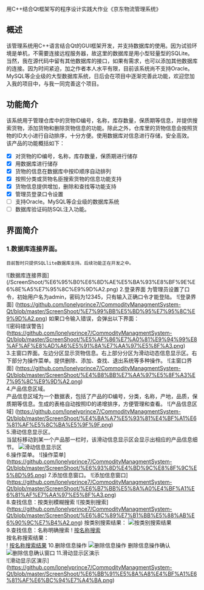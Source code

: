 用C++结合Qt框架写的程序设计实践大作业《京东物流管理系统》  
## 概述  
该管理系统用C++语言结合Qt的GUI框架开发，并支持数据库的使用。因为试验环境是单机，不需要连接远程服务器，故这里的数据库是用小型轻量型的SQLite。当然，我在源代码中留有其他数据库的接口，如果有需求，也可以添加其他数据库的连接。因为时间紧迫，加之作者本人水平有限，目前该系统尚不支持Oracle。MySQL等企业级的大型数据库系统，日后会在项目中逐渐完善此功能，欢迎您加入我的项目中，与我一同完善这个项目。  
## 功能简介  
该系统用于管理仓库中的货物ID编号，名称，库存数量，保质期等信息，并提供搜索货物，添加货物和删除货物信息的功能。除此之外，仓库里的货物信息会按照货物的ID大小进行自动排序，十分方便。使用数据库对信息进行存储，安全高效。
该产品的功能概括如下：
- [x] 对货物的ID编号，名称，库存数量，保质期进行储存  
- [x] 用数据库进行储存
- [x] 货物的信息在数据库中按ID顺序自动排列 
- [x] 按照分类或货物名臣搜索货物的信息功能支持 
- [x] 货物信息提供增加，删除和查找等功能支持 
- [x] 管理员登录口令设置
- [ ] 支持Oracle。MySQL等企业级的数据库系统
- [ ] 数据库验证码防SQL注入功能。
## 界面简介 
### 1.数据库连接界面。
    目前暂时只提供SQLlite数据库支持。后续功能正在开发之中。
 ![数据库连接界面] (/ScreenShoot/%E6%95%B0%E6%8D%AE%E5%BA%93%E8%BF%9E%E6%8E%A5%E7%95%8C%E9%9D%A2.png)
2.登录界面
为管理员设置了口令，初始用户名为admin，密码为12345，只有输入正确口令才能登陆。
![登录界面] (https://github.com/lonelyprince7/CommodityManagmentSystem-Qt/blob/master/ScreenShoot/%E7%99%BB%E5%BD%95%E7%95%8C%E9%9D%A2.png)
如果口令输入错误，会弹出以下界面：  
![密码错误警告] (https://github.com/lonelyprince7/CommodityManagmentSystem-Qt/blob/master/ScreenShoot/%E5%AF%86%E7%A0%81%E9%94%99%E8%AF%AF%E8%AD%A6%E5%91%8A%E7%AA%97%E5%8F%A3.png)  
3.主窗口界面。左边分区显示货物信息。右上部分分区为滑动动态信息显示区。右下部分为操作菜单。提供删除、添加、查找、退出系统等多种操作。
![主窗口界面] (https://github.com/lonelyprince7/CommodityManagmentSystem-Qt/blob/master/ScreenShoot/%E4%B8%BB%E7%AA%97%E5%8F%A3%E7%95%8C%E9%9D%A2.png)  
4.产品信息区域。  
产品信息区域为一个数据表，包括了产品的ID编号，分类，名称，产地，品质，保质期等信息。生成的表格自动按照ID的递增排序，方便管理和查看。
![产品信息区域] (https://github.com/lonelyprince7/CommodityManagmentSystem-Qt/blob/master/ScreenShoot/%E4%BA%A7%E5%93%81%E4%BF%A1%E6%81%AF%E5%8C%BA%E5%9F%9F.png)  
5.滑动信息显示区。  
当鼠标移动到某一个产品那一栏时，该滑动信息显示区会显示出相应的产品信息细节。
![滑动信息显示区](https://github.com/lonelyprince7/CommodityManagmentSystem-Qt/blob/master/ScreenShoot/%E4%BA%A7%E5%93%81%E7%BB%86%E8%8A%82%E5%8C%BA%E5%9F%9F%EF%BC%88%E5%8A%A8%E6%80%81%EF%BC%89.png)  
6.操作菜单。
![操作菜单] (https://github.com/lonelyprince7/CommodityManagmentSystem-Qt/blob/master/ScreenShoot/%E6%93%8D%E4%BD%9C%E8%8F%9C%E5%8D%95.png)
7.添加信息窗口。
![添加信息窗口] (https://github.com/lonelyprince7/CommodityManagmentSystem-Qt/blob/master/ScreenShoot/%E6%B7%BB%E5%8A%A0%E4%BF%A1%E6%81%AF%E7%AA%97%E5%8F%A3.png)  
8.查找信息：按类别模糊搜索
![按类别搜索] (https://github.com/lonelyprince7/CommodityManagmentSystem-Qt/blob/master/ScreenShoot/%E6%8C%89%E7%B1%BB%E5%88%AB%E6%90%9C%E7%B4%A2.png)
按类别搜索结果：
![按类别搜索结果](https://github.com/lonelyprince7/CommodityManagmentSystem-Qt/blob/master/ScreenShoot/%E6%8C%89%E7%B1%BB%E5%88%AB%E6%90%9C%E7%B4%A2%E7%BB%93%E6%9E%9C.png)  
9.查找信息：名称明确搜索
! [按名称搜索](https://github.com/lonelyprince7/CommodityManagmentSystem-Qt/blob/master/ScreenShoot/%E6%8C%89%E5%90%8D%E5%AD%97%E6%90%9C%E7%B4%A2.png)  
按名称搜索结果：  
! [按名称搜索结果](https://github.com/lonelyprince7/CommodityManagmentSystem-Qt/blob/master/ScreenShoot/%E6%8C%89%E5%90%8D%E5%AD%97%E6%90%9C%E7%B4%A2%E7%BB%93%E6%9E%9C.png)
10.删除信息操作
![删除信息操作](https://github.com/lonelyprince7/CommodityManagmentSystem-Qt/blob/master/ScreenShoot/%E5%88%A0%E9%99%A4%E4%BF%A1%E6%81%AF%E6%93%8D%E4%BD%9C.png)
删除信息操作确认
![删除信息确认窗口](https://github.com/lonelyprince7/CommodityManagmentSystem-Qt/blob/master/ScreenShoot/%E5%88%A0%E9%99%A4%E7%A1%AE%E8%AE%A4%E7%AA%97%E5%8F%A3.png)
11.滑动显示区演示  
![滑动显示区演示] (https://github.com/lonelyprince7/CommodityManagmentSystem-Qt/blob/master/ScreenShoot/%E6%BB%91%E5%8A%A8%E4%BF%A1%E6%81%AF%E6%BC%94%E7%A4%BA.png)
